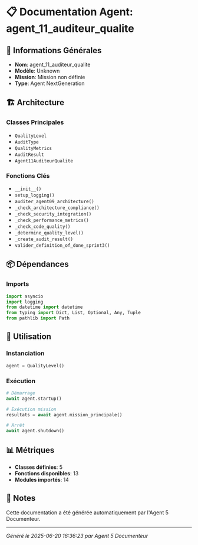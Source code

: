 # 📋 Documentation Agent: agent_11_auditeur_qualite

## 🎯 Informations Générales

- **Nom**: agent_11_auditeur_qualite
- **Modèle**: Unknown
- **Mission**: Mission non définie
- **Type**: Agent NextGeneration

## 🏗️ Architecture

### Classes Principales
- `QualityLevel`
- `AuditType`
- `QualityMetrics`
- `AuditResult`
- `Agent11AuditeurQualite`

### Fonctions Clés
- `__init__()`
- `setup_logging()`
- `auditer_agent09_architecture()`
- `_check_architecture_compliance()`
- `_check_security_integration()`
- `_check_performance_metrics()`
- `_check_code_quality()`
- `_determine_quality_level()`
- `_create_audit_result()`
- `valider_definition_of_done_sprint3()`

## 📦 Dépendances

### Imports
```python
import asyncio
import logging
from datetime import datetime
from typing import Dict, List, Optional, Any, Tuple
from pathlib import Path
```

## 🚀 Utilisation

### Instanciation
```python
agent = QualityLevel()
```

### Exécution
```python
# Démarrage
await agent.startup()

# Exécution mission
resultats = await agent.mission_principale()

# Arrêt
await agent.shutdown()
```

## 📊 Métriques

- **Classes définies**: 5
- **Fonctions disponibles**: 13
- **Modules importés**: 14

## 📝 Notes

Cette documentation a été générée automatiquement par l'Agent 5 Documenteur.

---
*Généré le 2025-06-20 16:36:23 par Agent 5 Documenteur*
